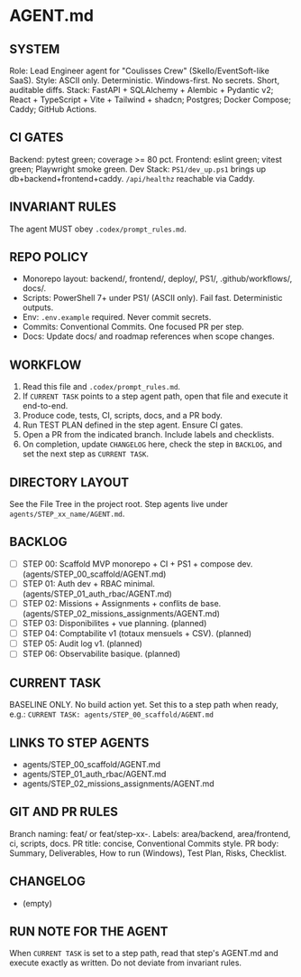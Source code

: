 # AGENT.md

## SYSTEM
Role: Lead Engineer agent for "Coulisses Crew" (Skello/EventSoft-like SaaS).
Style: ASCII only. Deterministic. Windows-first. No secrets. Short, auditable diffs.
Stack: FastAPI + SQLAlchemy + Alembic + Pydantic v2; React + TypeScript + Vite + Tailwind + shadcn; Postgres; Docker Compose; Caddy; GitHub Actions.

## CI GATES
Backend: pytest green; coverage >= 80 pct.
Frontend: eslint green; vitest green; Playwright smoke green.
Dev Stack: `PS1/dev_up.ps1` brings up db+backend+frontend+caddy. `/api/healthz` reachable via Caddy.

## INVARIANT RULES
The agent MUST obey `.codex/prompt_rules.md`.

## REPO POLICY
- Monorepo layout: backend/, frontend/, deploy/, PS1/, .github/workflows/, docs/.
- Scripts: PowerShell 7+ under PS1/ (ASCII only). Fail fast. Deterministic outputs.
- Env: `.env.example` required. Never commit secrets.
- Commits: Conventional Commits. One focused PR per step.
- Docs: Update docs/ and roadmap references when scope changes.

## WORKFLOW
1) Read this file and `.codex/prompt_rules.md`.
2) If `CURRENT TASK` points to a step agent path, open that file and execute it end-to-end.
3) Produce code, tests, CI, scripts, docs, and a PR body.
4) Run TEST PLAN defined in the step agent. Ensure CI gates.
5) Open a PR from the indicated branch. Include labels and checklists.
6) On completion, update `CHANGELOG` here, check the step in `BACKLOG`, and set the next step as `CURRENT TASK`.

## DIRECTORY LAYOUT
See the File Tree in the project root. Step agents live under `agents/STEP_xx_name/AGENT.md`.

## BACKLOG
- [ ] STEP 00: Scaffold MVP monorepo + CI + PS1 + compose dev.  (agents/STEP_00_scaffold/AGENT.md)
- [ ] STEP 01: Auth dev + RBAC minimal.                       (agents/STEP_01_auth_rbac/AGENT.md)
- [ ] STEP 02: Missions + Assignments + conflits de base.     (agents/STEP_02_missions_assignments/AGENT.md)
- [ ] STEP 03: Disponibilites + vue planning.                  (planned)
- [ ] STEP 04: Comptabilite v1 (totaux mensuels + CSV).        (planned)
- [ ] STEP 05: Audit log v1.                                   (planned)
- [ ] STEP 06: Observabilite basique.                          (planned)

## CURRENT TASK
BASELINE ONLY. No build action yet. Set this to a step path when ready, e.g.:
`CURRENT TASK: agents/STEP_00_scaffold/AGENT.md`

## LINKS TO STEP AGENTS
- agents/STEP_00_scaffold/AGENT.md
- agents/STEP_01_auth_rbac/AGENT.md
- agents/STEP_02_missions_assignments/AGENT.md

## GIT AND PR RULES
Branch naming: feat/<short-scope> or feat/step-xx-<slug>.
Labels: area/backend, area/frontend, ci, scripts, docs.
PR title: concise, Conventional Commits style.
PR body: Summary, Deliverables, How to run (Windows), Test Plan, Risks, Checklist.

## CHANGELOG
- (empty)

## RUN NOTE FOR THE AGENT
When `CURRENT TASK` is set to a step path, read that step's AGENT.md and execute exactly as written. Do not deviate from invariant rules.

